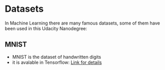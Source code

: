 # Datasets

In Machine Learning there are many famous datasets, some of them have been used in this Udacity Nanodegree:

## MNIST
- MNIST is the dataset of handwritten digits
- it is avalable in Tensorflow:
[Link for details](mnist.md)
